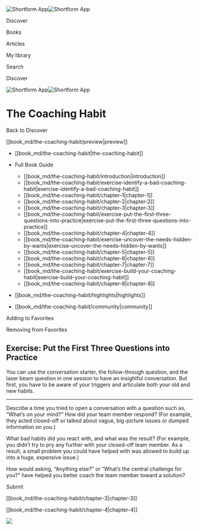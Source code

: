 ![Shortform App](/img/logo.36a2399e.svg)![Shortform App](/img/logo-dark.70c1b072.svg)

Discover

Books

Articles

My library

Search

Discover

![Shortform App](/img/logo.36a2399e.svg)![Shortform App](/img/logo-dark.70c1b072.svg)

# The Coaching Habit

Back to Discover

[[book_md/the-coaching-habit/preview|preview]]

  * [[book_md/the-coaching-habit|the-coaching-habit]]
  * Full Book Guide

    * [[book_md/the-coaching-habit/introduction|introduction]]
    * [[book_md/the-coaching-habit/exercise-identify-a-bad-coaching-habit|exercise-identify-a-bad-coaching-habit]]
    * [[book_md/the-coaching-habit/chapter-1|chapter-1]]
    * [[book_md/the-coaching-habit/chapter-2|chapter-2]]
    * [[book_md/the-coaching-habit/chapter-3|chapter-3]]
    * [[book_md/the-coaching-habit/exercise-put-the-first-three-questions-into-practice|exercise-put-the-first-three-questions-into-practice]]
    * [[book_md/the-coaching-habit/chapter-4|chapter-4]]
    * [[book_md/the-coaching-habit/exercise-uncover-the-needs-hidden-by-wants|exercise-uncover-the-needs-hidden-by-wants]]
    * [[book_md/the-coaching-habit/chapter-5|chapter-5]]
    * [[book_md/the-coaching-habit/chapter-6|chapter-6]]
    * [[book_md/the-coaching-habit/chapter-7|chapter-7]]
    * [[book_md/the-coaching-habit/exercise-build-your-coaching-habit|exercise-build-your-coaching-habit]]
    * [[book_md/the-coaching-habit/chapter-8|chapter-8]]
  * [[book_md/the-coaching-habit/highlights|highlights]]
  * [[book_md/the-coaching-habit/community|community]]



Adding to Favorites 

Removing from Favorites 

## Exercise: Put the First Three Questions into Practice

You can use the conversation starter, the follow-through question, and the laser beam question in one session to have an insightful conversation. But first, you have to be aware of your triggers and articulate both your old and new habits.

* * *

Describe a time you tried to open a conversation with a question such as, “What’s on your mind?” How did your team member respond? (For example, they acted closed-off or talked about vague, big-picture issues or dumped information on you.)

What bad habits did you react with, and what was the result? (For example, you didn’t try to pry any further with your closed-off team member. As a result, a small problem you could have helped with was allowed to build up into a huge, expensive issue.)

How would asking, “Anything else?” or “What’s the central challenge for you?” have helped you better coach the team member toward a solution?

Submit 

[[book_md/the-coaching-habit/chapter-3|chapter-3]]

[[book_md/the-coaching-habit/chapter-4|chapter-4]]

![](https://bat.bing.com/action/0?ti=56018282&Ver=2&mid=b542fe72-cba0-402b-93a7-493ba112759b&sid=1711133063fa11eebdec89a8b8ae3bbc&vid=171147a063fa11eea7440fcfeb230d96&vids=0&msclkid=N&pi=0&lg=en-US&sw=800&sh=600&sc=24&nwd=1&tl=Shortform%20%7C%20Book&p=https%3A%2F%2Fwww.shortform.com%2Fapp%2Fbook%2Fthe-coaching-habit%2Fexercise-put-the-first-three-questions-into-practice&r=&lt=301&evt=pageLoad&sv=1&rn=933472)
